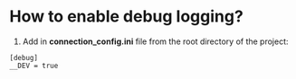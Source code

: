 # How to enable debug logging?
1. Add in **connection_config.ini** file from the root directory of the project:
```
[debug]
__DEV = true
```
